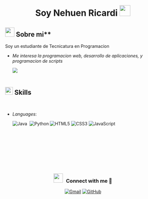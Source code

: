 <h1 align="center"><b>Soy Nehuen Ricardi </b><img src="https://media.giphy.com/media/hvRJCLFzcasrR4ia7z/giphy.gif" width="35"></h1>





## <img src="https://media.giphy.com/media/ObNTw8Uzwy6KQ/giphy.gif" width="30px">&nbsp;Sobre mi**
Soy un estudiante de Tecnicatura en Programacion
* *Me interesa la programacion web, desarrollo de aplicaciones, y programacion de scripts*

  <img src="https://user-images.githubusercontent.com/73097560/115834477-dbab4500-a447-11eb-908a-139a6edaec5c.gif"><br><br>

## <img src="https://media2.giphy.com/media/QssGEmpkyEOhBCb7e1/giphy.gif?cid=ecf05e47a0n3gi1bfqntqmob8g9aid1oyj2wr3ds3mg700bl&rid=giphy.gif" width ="25"><b> Skills</b>
<br>

<p align="center">

- *Languages*:

    ![Java](https://img.shields.io/badge/java-%23ED8B00.svg?style=for-the-badge&logo=java&logoColor=white)&nbsp;
    ![Python](https://img.shields.io/badge/Python%20-%2314354C.svg?style=for-the-badge&logo=python&logoColor=white)
    ![HTML5](https://img.shields.io/badge/HTML5%20-%23E34F26.svg?style=for-the-badge&logo=html5&logoColor=white)
    ![CSS3](https://img.shields.io/badge/CSS%20-%231572B6.svg?style=for-the-badge&logo=css3&logoColor=white)
    ![JavaScript](https://img.shields.io/badge/JavaScript%20-%23F7DF1E.svg?style=for-the-badge&logo=javascript&logoColor=black)

<br>   
    


<br>


  
<br>


<br>


</p>

<br>
<br>
<h3 align="center" > <img src="https://media.giphy.com/media/iY8CRBdQXODJSCERIr/giphy.gif" width="30" height="30" style="margin-right: 10px;">Connect with me 🤝 </h3>

<p align="center">
	<a href="mailto:nehuenricardi@epet12smandes.edu.ar"><img src="https://img.icons8.com/bubbles/50/000000/gmail.png" alt="Gmail"/></a>
	<a href="https://github.com/nehuenricardi"><img src="https://img.icons8.com/bubbles/50/000000/github.png" alt="GitHub"/></a>
	
</p>

</p>
